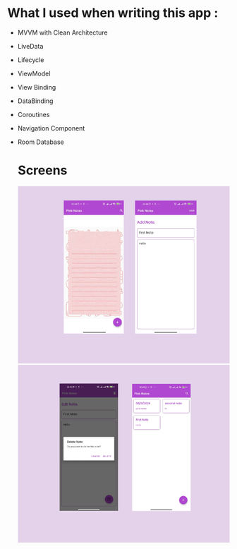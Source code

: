 # What I used when writing this app :
- MVVM with Clean Architecture
- LiveData
- Lifecycle
- ViewModel
- View Binding
- DataBinding
- Coroutines
- Navigation Component
- Room Database

  # Screens
  ![first_screen](https://github.com/Surayya-code/NotesApp/blob/master/app/src/main/res/drawable/screen_1.png)
   ![first_screen](https://github.com/Surayya-code/NotesApp/blob/master/app/src/main/res/drawable/screen_2.png)
